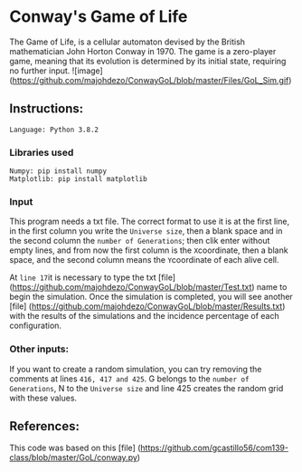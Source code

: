 # Conway's Game of Life 

The Game of Life, is a cellular automaton devised by the British mathematician John Horton Conway in 1970. The game is a zero-player game, meaning that its evolution is determined by its initial state, requiring no further input.
![image] (https://github.com/majohdezo/ConwayGoL/blob/master/Files/GoL_Sim.gif)

## Instructions:

`Language: Python 3.8.2`

### Libraries used
```
Numpy: pip install numpy
Matplotlib: pip install matplotlib
```

### Input
This program needs a txt file.  The correct format to use it is at the first line, in the first column you write the `Universe size`, then a blank space and in the second column the `number of Generations`; then clik enter without empty lines, and from now the first column is the `X`coordinate, then a blank space, and the second column means the `Y`coordinate of each alive cell.

At `line 17`it is necessary to type the txt [file] (https://github.com/majohdezo/ConwayGoL/blob/master/Test.txt)  name to begin the simulation. Once the simulation is completed, you will see another [file] (https://github.com/majohdezo/ConwayGoL/blob/master/Results.txt) with the results of the simulations and the incidence percentage of each configuration.

### Other inputs:
If you want to create a random simulation, you can try removing the comments at lines `416, 417 and 425`. G belongs to the `number of Generations`, N to the `Universe size` and line 425 creates the random grid with these values.

## References:
This code was based on this [file] (https://github.com/gcastillo56/com139-class/blob/master/GoL/conway.py) 